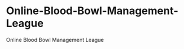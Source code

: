 Online-Blood-Bowl-Management-League
===================================

Online Blood Bowl Management League